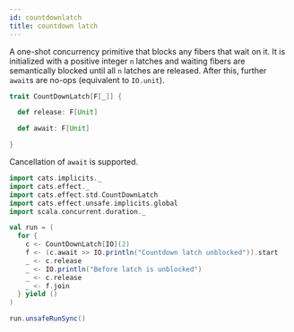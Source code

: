 ```yaml
---
id: countdownlatch
title: countdown latch
---
```


A one-shot concurrency primitive that blocks any fibers that wait on
it. It is initialized with a positive integer `n` latches and waiting
fibers are semantically blocked until all `n` latches are released.
After this, further `await`s are no-ops (equivalent to `IO.unit`).

```scala
trait CountDownLatch[F[_]] {

  def release: F[Unit]

  def await: F[Unit]

}
```

Cancellation of `await` is supported.

```scala mdoc
import cats.implicits._
import cats.effect._
import cats.effect.std.CountDownLatch
import cats.effect.unsafe.implicits.global
import scala.concurrent.duration._

val run = (
  for {
    c <- CountDownLatch[IO](2)
    f <- (c.await >> IO.println("Countdown latch unblocked")).start
    _ <- c.release
    _ <- IO.println("Before latch is unblocked")
    _ <- c.release
    _ <- f.join
  } yield ()
)

run.unsafeRunSync()
```
